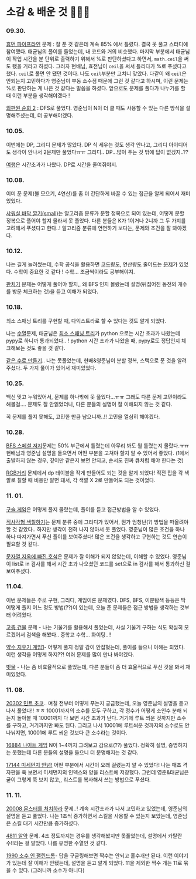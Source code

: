 # 소감 & 배운 것 👩‍💻📝

### 09.30.

[휴먼 파이프라인](https://www.acmicpc.net/problem/22981) 문제 : 잘 푼 것 같은데 계속 85% 에서 틀렸다. 결국 못 풀고 스터디에 참여했다. 태균님의 풀이를 들었는데, 내 코드와 거의 비슷했다. 마지막 부분에서 태균님이 작업 시간을 분 단위로 출력하기 위해서 %로 판단하셨다고 하면서, `math.ceil`을 써도 됐을 거라고 하셨다. 그러자 현배님, 효전님이 `ceil`을 써서 틀리다가 %로 푸셨다고 했다. `ceil`로 풀면 안 됐던 것이다. 나도 `ceil`부분만 고치니 맞았다. 다같이 왜 `ceil`은 안되는지 고민하다가 영준님이 부동 소수점 때문에 그런 것 같다고 하시며, 이런 문제는 %로 판단하는 게 나은 것 같다는 말씀을 하셨다. 앞으로도 문제를 풀다가 나누기를 할 때 이런 부분을 생각해야겠다 ! 

[외판원 순회 2](https://www.acmicpc.net/problem/10971) : DFS로 풀었다. 영준님이 N이 더 클 때도 사용할 수 있는 다른 방식을 설명해주셨는데, 더 공부해야겠다.

### 10.05.

이번에는 DP, 그리디 문제가 많았다. DP 식 세우는 것도 생각 안나고, 그리디 아이디어도 생각이 안나서 2문제만 풀었다ㅠㅠ 그리디.. DP...많이 푸는 것 밖에 답이 없겠지..??  

[여행](https://www.acmicpc.net/problem/2157)은 시간초과가 나왔다. DP로 시간을 줄여줘야지.

### 10.08.

이미 푼 문제(볼 모으기, 4연산)를 좀 더 간단하게 바꿀 수 있는 접근을 알게 되어서 재미있었다.

[샤워실 바닥 깔기(small)](https://www.acmicpc.net/problem/14600)는 알고리즘 분류가 분할 정복으로 되어 있는데, 어떻게 분할 정복으로 풀어야 할지 몰라서 못 풀었다. 다른 분들은 K가 1이거나 2니까 그 두 가지를 고려해서 푸셨다고 한다..! 알고리즘 분류에 연연하기 보다는, 문제와 조건을 잘 봐야겠다.

### 10.12.

나는 길게 늘려썼는데, 수학 공식을 활용하면 코드량도, 연산량도 줄어드는 [문제](https://www.acmicpc.net/problem/17392)가 있었다. 수학이 중요한 것 같다 ! 수학... 조금씩이라도 공부해야지.

[판치기](https://www.acmicpc.net/problem/23085) 문제는 어떻게 풀어야 할지,, 왜 BFS 인지 몰랐는데 설명(뒤집어진 동전의 개수를 방문 체크하는 것)을 듣고 이해가 되었다.

### 10.18.

최소 스패닝 트리를 구현할 때, 다익스트라로 할 수 있다는 것도 알게 되었다.

나는 [수열](https://www.acmicpc.net/problem/13274)문제, 태균님은 [최소 스패닝 트리](https://www.acmicpc.net/problem/1197)가 python  으로는 시간 초과가 나왔는데 pypy로 하니까 통과되었다.. ! python 시간 초과가 나왔을 때, pypy로도 정답인지 체크해보는 것도 좋을 것 같다.

[같은 수로 만들기](https://www.acmicpc.net/problem/2374).. 나는 못풀었는데, 현배&영준님이 분할 정복, 스택으로 푼 것을 알려주셨다. 두 가지 풀이가 있어서 재미있었다.



### 10.25.

백신 맞고 누워있어서, 문제를 하나밖에 못 풀었다...ㅠㅠ 그래도 다른 문제 고민이라도 해볼걸....  문제도 잘 안읽었더니, 다른 분들의 설명이 잘 이해되지 않는 것 같다.

꼭 문제를 풀지 못해도, 고민한 만큼 남으니까..!! 고민을 열심히 해야겠다.



### 10.28.

[BFS 스페셜 저지](https://www.acmicpc.net/problem/16940)문제는 50% 부근에서 틀렸는데 아무리 봐도 뭘 틀렸는지 몰랐다.ㅠㅠ 현배님과 영준님 설명을 들으면서 어떤 부분을 고쳐야 할지 알 수 있어서 좋았다. (1에서 출발하지 않는 경우, 깊이만 같은지 보면 안되고, 순서도 진짜 큐처럼 해야 한다는 것)

[RGB거리](https://www.acmicpc.net/problem/1149) 문제에서 dp 테이블을 작게 만들어도 되는 것을 알게 되었다! 직전 집을 각 색깔로 칠할 때 비용만 알면 돼서, 각 색깔 X 2로 만들어도 되는 것이었다. 



### 11. 01.

[구슬 게임](https://www.acmicpc.net/problem/2600)은 어떻게 풀지 몰랐는데, 풀이를 듣고 접근방법을 알 수 있었다.

[직사각형 색칠하기](https://www.acmicpc.net/problem/1186)는 문제 분류 중에 그리디가 있어서, 뭔가 엄청난(?) 방법을 떠올려야 할 것 같았다.. 하지만 생각이 전혀 나지 않아서 못 풀었다. 영준님이 많은 조건을 하나 하나 따져가면서 푸신 풀이를 보여주셨다! 많은 조건을 생각하고 구현하는 것도 연습이 필요할 것 같다.

[문자열 지옥에 빠진 호석](https://www.acmicpc.net/problem/20166)은 문제가 잘 이해가 되지 않았는데, 이해할 수 있었다. 영준님이 list로 in 검사를 해서 시간 초과 나오셨던 코드를 set으로 in 검사를 해서 통과하신 걸 보여주셨다. 



### 11.04.

이번 문제들은 주로 구현, 그리디, 게임이론 문제였다. DFS, BFS, 이분탐색 등등은 딱 어떻게 풀지 어느 정도 방법(??)이 있는데, 오늘 푼 문제들은 접근 방법을 생각하는 것부터 어려웠다. 

[고층 건물](https://www.acmicpc.net/problem/1027) 문제 - 나는 기울기를 활용해서 풀었는데, 사실 기울기 구하는 식도 확실히 모르겠어서 검색을 해봤다.. 중학교 수학... 화이팅..!!

[약수 지우기 게임1](https://www.acmicpc.net/problem/12107)- 어떻게 풀지 정말 감이 안잡혔는데, 풀이를 들으니 이해는 되었다. 이런 생각을 어떻게 하지??! 여러 문제를 많이 만나 봐야겠다.

[빗물](https://www.acmicpc.net/problem/14719) - 나는 좀 비효율적으로 풀었는데, 다른 분들이 좀 더 효율적으로 푸신 것을 봐서 재미있었다.

### 11. 08.
[20302 민트 초코](https://www.acmicpc.net/problem/20302).. 며칠 전부터 어떻게 푸는지 궁금했는데, 오늘 영준님의 설명을 듣고 나서 풀었다!! ㅎㅎ 10001까지의 소수를 모두 구하고, 각 정수가 어떻게 소인수 분해 되는지 돌아볼 때 10001까지 다 보면 시간 초과가 난다. 거기에 루트 씌운 것까지만 소수를 구하고, 거기까지만 봐도 된다. 그리고 나서 10001에 루트씌운 것까지의 소수로도 안 나눠지면, 10001에 루트 씌운 것보다 큰 소수라는 것이다.

[16884 나이트 게임](https://www.acmicpc.net/problem/16884) N이 1~4까지 그려보고 감으로(??) 풀었다. 정확히 설명, 증명하지는 못했는데 다른 분들의 설명을 들으니 더 분명해지는 것 같다.

[17144 미세먼지 안녕!](https://www.acmicpc.net/problem/17144) 어떤 부분에서 시간이 오래 걸렸는지 알 수 있었다! 나는 매초 격자판을 쭉 보면서 미세먼지의 인덱스와 양을 리스트에 저장했다. 그런데 영준&태균님은 굳이 그렇게 쭉 보지 않고,, 리스트를 복사해서 쓰는 방법으로 푸셨다.

### 11. 11.

[20008 몬스터를 처치하라](https://www.acmicpc.net/problem/20008) 문제..! 계속 시간초과가 나서 고민하고 있었는데, 영준님의 설명을 듣고 풀었다. 나는 1초씩 증가하면서 스킬을 사용할 수 있는지 보았는데, 영준님은 스킬 대기 시간만큼 증가하셨다. 

[4811 알약](https://www.acmicpc.net/problem/4811) 문제. 4초 정도까지는 경우를 생각해봤지만 못풀었는데, 설명에서 카탈란 수!!라는 걸 알았다.  나름 유명한 수열인 것 같다.

[1990 소수 인 팰린드롬](https://www.acmicpc.net/problem/1990)- 답을 구글링해보면 짝수는 안되고 홀수개만 된다.  이런 이야기가 있는데 잘 이해가 안됐는데, 설명을 듣고 알게 되었다. 11을 제외한 짝수 개는 11로 묶을 수 있다. (그러니까 소수가 아니다)
